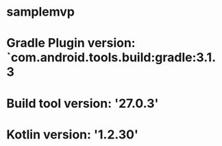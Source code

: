 # samplemvp
# Gradle Plugin version: `com.android.tools.build:gradle:3.1.3
# Build tool version: '27.0.3'
# Kotlin version: '1.2.30'
